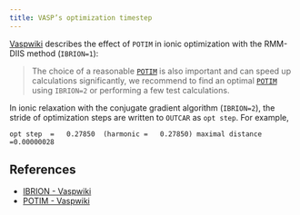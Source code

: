 ```yaml
---
title: VASP’s optimization timestep
---
```


[Vaspwiki](https://www.vasp.at/wiki/index.php/IBRION) describes the effect of `POTIM` in ionic optimization with the RMM-DIIS method (`IBRION=1`):

> The choice of a reasonable [`POTIM`](https://www.vasp.at/wiki/index.php/POTIM) is also important and can speed up calculations significantly, we recommend to find an optimal [`POTIM`](https://www.vasp.at/wiki/index.php/POTIM) using `IBRION=2` or performing a few test calculations. 

In ionic relaxation with the conjugate gradient algorithm (`IBRION=2`), the stride of optimization steps are written to `OUTCAR` as `opt step`. For example,

```
opt step  =   0.27850  (harmonic =   0.27850) maximal distance =0.00000028
```

## References

- [IBRION - Vaspwiki](https://www.vasp.at/wiki/index.php/IBRION)
- [POTIM - Vaspwiki](https://www.vasp.at/wiki/index.php/POTIM)